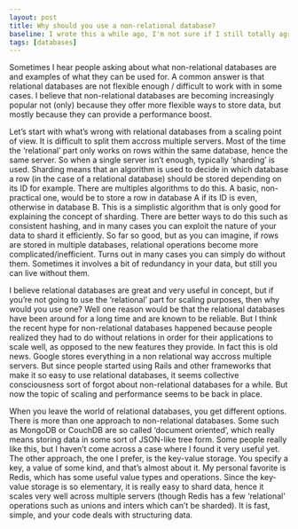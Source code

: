 ```yaml
---
layout: post
title: Why should you use a non-relational database?
baseline: I wrote this a while ago, I'm not sure if I still totally agree with everything I said.
tags: [databases]
---
```


Sometimes I hear people asking about what non-relational databases are and examples of what they can be used for. A common answer is that relational databases are not flexible enough / difficult to work with in some cases. I believe that non-relational databases are becoming increasingly popular not (only) because they offer more flexible ways to store data, but mostly because they can provide a performance boost.

Let’s start with what’s wrong with relational databases from a scaling point of  view. It is difficult to split them accross multiple servers. Most of the time the ‘relational’ part only works on rows within the same database, hence the same server. So when a single server isn’t enough, typically ‘sharding’ is used. Sharding means that an algorithm is used to decide in which database a row (in the case of a relational database) should be stored depending on its ID for example. There are multiples algorithms to do this. A basic, non-practical one, would be to store a row in database A if its ID is even, otherwise in database B. This is a simplistic algorithm that is only good for explaining the concept of sharding. There are better ways to do this such as consistent hashing, and in many cases you can exploit the nature of your data to shard it efficiently. So far so good, but as you can imagine, if rows are stored in multiple databases, relational operations become more complicated/inefficient. Turns out in many cases you can simply do without them. Sometimes it involves a bit of redundancy in your data, but still you can live without them.

I believe relational databases are great and very useful in concept, but if you’re not going to use the ‘relational’ part for scaling purposes, then why would you use one? Well one reason would be that the relational databases have been around for a long time and are known to be reliable. But I think the recent hype for non-relational databases happened because people realized they had to do without relations in order for their applications to scale well, as opposed to the new features they provide. In fact this is old news. Google stores everything in a non relational way accross multiple servers. But since people started using Rails and other frameworks that make it so easy to use relational databases, it seems collective consciousness sort of forgot about non-relational databases for a while. But now the topic of scaling and performance seems to be back in place.

When you leave the world of relational databases, you get different options. There is more than one approach to non-relational databases. Some such as MongoDB or CouchDB are so called ‘document oriented’, which really means storing data in some sort of JSON-like tree form. Some people really like this, but I haven’t come across a case where I found it very useful yet. The other approach, the one I prefer, is the key-value storage. You specify a key, a value of some kind, and that’s almost about it. My personal favorite is Redis, which has some useful value types and operations. Since the key-value storage is so elementary, it is really easy to shard data, hence it scales very well across multiple servers (though Redis has a few ‘relational’ operations such as unions and inters which can’t be sharded). It is fast, simple, and your code deals with structuring data.